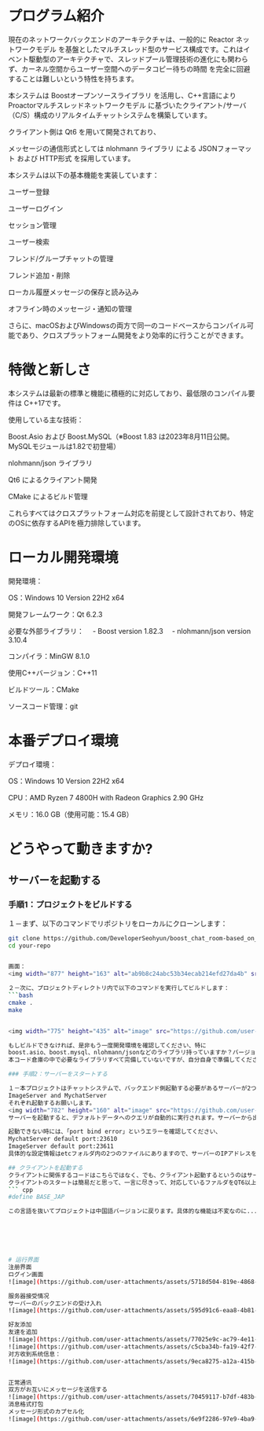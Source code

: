 # プログラム紹介
現在のネットワークバックエンドのアーキテクチャは、一般的に Reactor ネットワークモデル を基盤としたマルチスレッド型のサービス構成です。これはイベント駆動型のアーキテクチャで、スレッドプール管理技術の進化にも関わらず、カーネル空間からユーザー空間へのデータコピー待ちの時間 を完全に回避することは難しいという特性を持ちます。

本システムは Boostオープンソースライブラリ を活用し、C++言語によりProactorマルチスレッドネットワークモデル に基づいたクライアント/サーバ（C/S）構成のリアルタイムチャットシステムを構築しています。

クライアント側は Qt6 を用いて開発されており、

メッセージの通信形式としては nlohmann ライブラリ による JSONフォーマット および HTTP形式 を採用しています。

本システムは以下の基本機能を実装しています：

ユーザー登録

ユーザーログイン

セッション管理

ユーザー検索

フレンド/グループチャットの管理

フレンド追加・削除

ローカル履歴メッセージの保存と読み込み

オフライン時のメッセージ・通知の管理

さらに、macOSおよびWindowsの両方で同一のコードベースからコンパイル可能であり、クロスプラットフォーム開発をより効率的に行うことができます。


# 特徴と新しさ

本システムは最新の標準と機能に積極的に対応しており、最低限のコンパイル要件は C++17です。

使用している主な技術：

Boost.Asio および Boost.MySQL（※Boost 1.83 は2023年8月11日公開。MySQLモジュールは1.82で初登場）

nlohmann/json ライブラリ

Qt6 によるクライアント開発

CMake によるビルド管理

これらすべてはクロスプラットフォーム対応を前提として設計されており、特定のOSに依存するAPIを極力排除しています。

# ローカル開発環境
開発環境：

OS：Windows 10 Version 22H2 x64

開発フレームワーク：Qt 6.2.3

必要な外部ライブラリ：
　- Boost version 1.82.3
　- nlohmann/json version 3.10.4

コンパイラ：MinGW 8.1.0

使用C++バージョン：C++11

ビルドツール：CMake

ソースコード管理：git

# 本番デプロイ環境
デプロイ環境：

OS：Windows 10 Version 22H2 x64

CPU：AMD Ryzen 7 4800H with Radeon Graphics 2.90 GHz

メモリ：16.0 GB（使用可能：15.4 GB）

# どうやって動きますか?


## サーバーを起動する
### 手順1：プロジェクトをビルドする

１－まず、以下のコマンドでリポジトリをローカルにクローンします：

```bash
git clone https://github.com/DeveloperSeohyun/boost_chat_room-based_on_jap-.git
cd your-repo


画面：
<img width="877" height="163" alt="ab9b8c24abc53b34ecab214efd27da4b" src="https://github.com/user-attachments/assets/00a0a583-a720-40f7-9d51-3a28c11ec349" />

２－次に、プロジェクトディレクトリ内で以下のコマンドを実行してビルドします：
```bash
cmake .
make


<img width="775" height="435" alt="image" src="https://github.com/user-attachments/assets/b05f9db6-d3f2-4bce-92aa-ecfcec0f8696" />

もしビルドできなければ、是非もう一度開発環境を確認してください、特に
boost.asio、boost.mysql、nlohmann/jsonなどのライブラリ持っていますか？バージョンとか最低より高くあるんですか？
本コード倉庫の中で必要なライブラリすべて完備していないですが、自分自身で準備してください。

### 手順2：サーバーをスタートする

１－本プロジェクトはチャットシステムで、バックエンド側起動する必要があるサーバーが2つあります。
ImageServer and MychatServer
それぞれ起動するお願いします。
<img width="782" height="160" alt="image" src="https://github.com/user-attachments/assets/68d38e7e-a39e-42fa-9837-239755e469c8" />
サーバーを起動すると、デフォルトデータへのクエリが自動的に実行されます。サーバーから出力される情報に基づいて、データベースへの接続が正常かどうかを判断できます。

起動できない時には、「port bind error」というエラーを確認してください、
MychatServer default port:23610
ImageServer default port:23611
具体的な設定情報はetcフォルダ内の2つのファイルにありますので、サーバーのIPアドレスを更改するなどの必要な状況では応じて参照してください。

## クライアントを起動する
クライアントに関係するコードはこちらではなく、でも、クライアント起動するというのはサーバースタートに繋がるとおもうんですが、一応にこちらで説明しておきます。
クライアントのスタートは簡易だと思って、一言に尽きって、対応しているファルダをQT6以上バージョンで開けて、CMakeListsが完備なので、直接にRunやDebugのムードで起動することがうまくできるだと思います
``` cpp
#define BASE_JAP

この言語を抜いてプロジェクトは中国語バージョンに戻ります。具体的な機能は不変なのに...






# 运行界面
注册界面
ログイン画面
![image](https://github.com/user-attachments/assets/5718d504-819e-4868-a5ab-e11b1408c438)

服务器接受情况
サーバーのバックエンドの受け入れ
![image](https://github.com/user-attachments/assets/595d91c6-eaa8-4b81-acc8-1ba9c7856d1e)

好友添加
友達を追加
![image](https://github.com/user-attachments/assets/77025e9c-ac79-4e11-8907-58a6dbd4530c)
![image](https://github.com/user-attachments/assets/c5cba34b-fa19-42f7-abc1-231268fc51b5)
对方收到系统信息：
![image](https://github.com/user-attachments/assets/9eca8275-a12a-415b-837a-6869d3356d0d)


正常通讯
双方がお互いにメッセージを送信する
![image](https://github.com/user-attachments/assets/70459117-b7df-483b-8d0d-b8ecedca9561)
消息格式打包
メッセージ形式のカプセル化
![image](https://github.com/user-attachments/assets/6e9f2286-97e9-4ba9-94be-4c537fdf3275)





